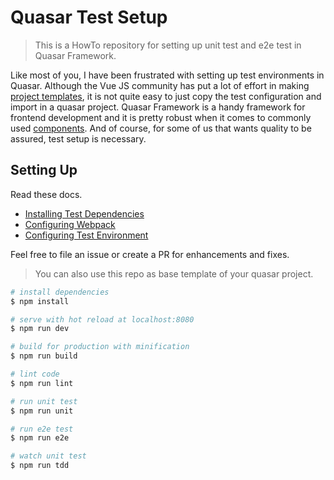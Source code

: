 # Quasar Test Setup

> This is a HowTo repository for setting up unit test and e2e test in Quasar Framework.

Like most of you, I have been frustrated with setting up test environments in Quasar.
Although the Vue JS community has put a lot of effort in making [project templates](https://github.com/vuejs-templates),
it is not quite easy to just copy the test configuration and import in a quasar project.
Quasar Framework is a handy framework for frontend development and it is pretty robust
when it comes to commonly used [components](http://quasar-framework.org/components).
And of course, for some of us that wants quality to be assured, test setup is necessary.

## Setting Up

Read these docs. 
- [Installing Test Dependencies](install-test-dependencies.md)
- [Configuring Webpack](configure-webpack.md)
- [Configuring Test Environment](configuring-test-environments.md)

Feel free to file an issue or create a PR for enhancements and fixes.


> You can also use this repo as base template of your quasar project.

``` bash
# install dependencies
$ npm install

# serve with hot reload at localhost:8080
$ npm run dev

# build for production with minification
$ npm run build

# lint code
$ npm run lint

# run unit test
$ npm run unit

# run e2e test
$ npm run e2e

# watch unit test
$ npm run tdd
```
